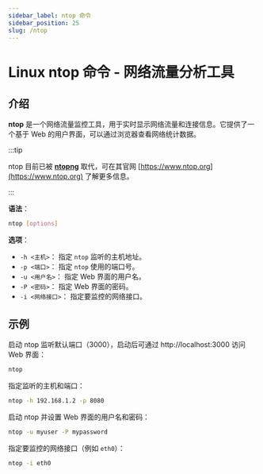 ```yaml
---
sidebar_label: ntop 命令
sidebar_position: 25
slug: /ntop
---
```


# Linux ntop 命令 - 网络流量分析工具



## 介绍

**ntop** 是一个网络流量监控工具，用于实时显示网络流量和连接信息。它提供了一个基于 Web 的用户界面，可以通过浏览器查看网络统计数据。

:::tip

ntop 目前已被 **[ntopng](/linux-command/ntopng)** 取代，可在其官网 [https://www.ntop.org](https://www.ntop.org) 了解更多信息。

:::

**语法**：

```bash
ntop [options]
```

**选项**：

- `-h <主机>`： 指定 `ntop` 监听的主机地址。
- `-p <端口>`： 指定 `ntop` 使用的端口号。
- `-u <用户名>`： 指定 Web 界面的用户名。
- `-P <密码>`： 指定 Web 界面的密码。
- `-i <网络接口>`： 指定要监控的网络接口。



## 示例

启动 ntop 监听默认端口（3000），启动后可通过 http://localhost:3000 访问 Web 界面：

```bash
ntop
```

指定监听的主机和端口：

```bash
ntop -h 192.168.1.2 -p 8080
```

启动 ntop 并设置 Web 界面的用户名和密码：

```bash
ntop -u myuser -P mypassword
```

指定要监控的网络接口（例如 `eth0`）：

```bash
ntop -i eth0
```


